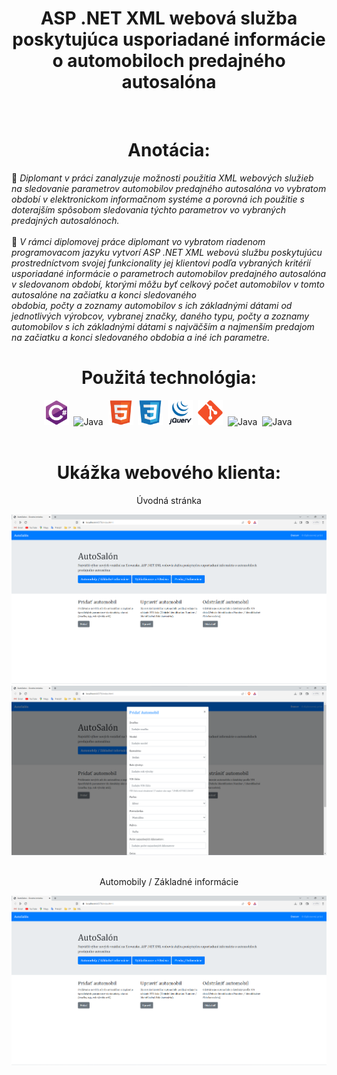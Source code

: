 <h1 align="center">ASP .NET XML webová služba poskytujúca usporiadané informácie o automobiloch predajného autosalóna</h1> <br>

<h1 align="center"> Anotácia: </h1>

🥇 <i>Diplomant v práci zanalyzuje možnosti použitia XML webových služieb na sledovanie parametrov automobilov predajného autosalóna vo vybratom období v elektronickom       informačnom systéme a porovná ich použitie s doterajším spôsobom sledovania týchto parametrov vo vybraných predajných autosalónoch. </i> <br><br>
🥈 <i>V rámci diplomovej práce diplomant vo vybratom riadenom programovacom jazyku vytvorí ASP .NET XML webovú službu poskytujúcu prostredníctvom svojej funkcionality jej klientovi podľa vybraných kritérií usporiadané informácie o parametroch automobilov predajného autosalóna v sledovanom období, ktorými môžu byť celkový počet automobilov v tomto autosalóne na začiatku a konci sledovaného  
obdobia, počty a zoznamy automobilov s ich základnými dátami od jednotlivých výrobcov, vybranej značky, daného typu, počty a zoznamy automobilov s ich základnými dátami s najväčším a najmenším predajom na začiatku a konci sledovaného obdobia a iné ich parametre. </i>

<h1 align="center"> Použitá technológia: </h1>

<div align="center">
  <img src="https://raw.githubusercontent.com/devicons/devicon/1119b9f84c0290e0f0b38982099a2bd027a48bf1/icons/csharp/csharp-original.svg" title="Java" alt="Java" width="40" height="40"/>&nbsp;
  <img src="https://upload.wikimedia.org/wikipedia/commons/thumb/7/7d/Microsoft_.NET_logo.svg/2048px-Microsoft_.NET_logo.svg.png" title="Java" alt="Java" width="40" height="40"/>&nbsp;
 <img src="https://raw.githubusercontent.com/devicons/devicon/1119b9f84c0290e0f0b38982099a2bd027a48bf1/icons/html5/html5-original.svg" title="Java" alt="Java" width="40" height="40"/>&nbsp;
  <img src="https://raw.githubusercontent.com/devicons/devicon/1119b9f84c0290e0f0b38982099a2bd027a48bf1/icons/css3/css3-original.svg" title="Java" alt="Java" width="40" height="40"/>&nbsp;
  <img src="https://raw.githubusercontent.com/devicons/devicon/1119b9f84c0290e0f0b38982099a2bd027a48bf1/icons/jquery/jquery-original-wordmark.svg" title="Java" alt="Java" width="40" height="40"/>&nbsp;
  <img src="https://raw.githubusercontent.com/devicons/devicon/1119b9f84c0290e0f0b38982099a2bd027a48bf1/icons/git/git-original.svg" title="Java" alt="Java" width="40" height="40"/>&nbsp;
  <img src="https://medhahosting.com/wp-content/uploads/2018/06/ms-iis-server-support-1.png" title="Java" alt="Java" width="40" height="40"/>&nbsp; 
  <img src="https://png.pngtree.com/png-clipart/20190705/original/pngtree-xml-file-document-icon-png-image_4187769.jpg" title="Java" alt="Java" width="40" height="40"/>&nbsp;
</div> <br>

<h1 align="center"> Ukážka webového klienta: </h1>

<div align="center">
<p> Úvodná stránka </p>
<img src="./welcomeScreen.png" alt="Názov obrázka">
<img src="./welcomeScreenModela.png" alt="Názov obrázka">
</div>
<br>
<div align="center">
<p> Automobily / Základné informácie </p>
<img src="./welcomeScreen.png" alt="Názov obrázka">
</div>


